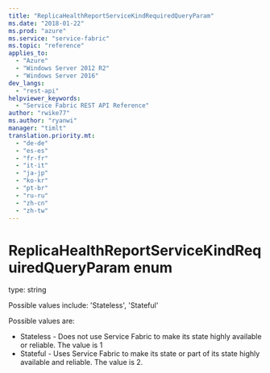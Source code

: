 ```yaml
---
title: "ReplicaHealthReportServiceKindRequiredQueryParam"
ms.date: "2018-01-22"
ms.prod: "azure"
ms.service: "service-fabric"
ms.topic: "reference"
applies_to: 
  - "Azure"
  - "Windows Server 2012 R2"
  - "Windows Server 2016"
dev_langs: 
  - "rest-api"
helpviewer_keywords: 
  - "Service Fabric REST API Reference"
author: "rwike77"
ms.author: "ryanwi"
manager: "timlt"
translation.priority.mt: 
  - "de-de"
  - "es-es"
  - "fr-fr"
  - "it-it"
  - "ja-jp"
  - "ko-kr"
  - "pt-br"
  - "ru-ru"
  - "zh-cn"
  - "zh-tw"
---
```

# ReplicaHealthReportServiceKindRequiredQueryParam enum

type: string

Possible values include: 'Stateless', 'Stateful'

Possible values are: 

  - Stateless - Does not use Service Fabric to make its state highly available or reliable. The value is 1
  - Stateful - Uses Service Fabric to make its state or part of its state highly available and reliable. The value is 2.

